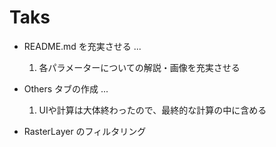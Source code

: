 # Taks

 - README.md を充実させる ...

    1. 各パラメーターについての解説・画像を充実させる

 - Others タブの作成 ... 

    1. UIや計算は大体終わったので、最終的な計算の中に含める

 - RasterLayer のフィルタリング

 
 